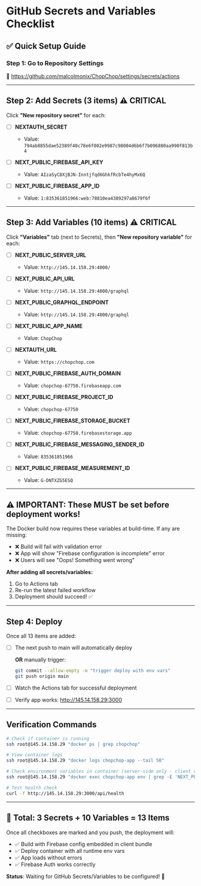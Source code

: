 # GitHub Secrets and Variables Checklist

## ✅ Quick Setup Guide

### Step 1: Go to Repository Settings
🔗 https://github.com/malcolmonix/ChopChop/settings/secrets/actions

---

## Step 2: Add Secrets (3 items) ⚠️ CRITICAL

Click **"New repository secret"** for each:

- [ ] **NEXTAUTH_SECRET**
  - Value: `794ab8855dae52389f40c78e6f002e9987c98004d6b6f7b096880aa990f813b4`

- [ ] **NEXT_PUBLIC_FIREBASE_API_KEY**
  - Value: `AIzaSyC8XjBJN-Inntjfqd6GhkfRcbTe4hyMx6Q`

- [ ] **NEXT_PUBLIC_FIREBASE_APP_ID**
  - Value: `1:835361851966:web:78810ea4389297a8679f6f`

---

## Step 3: Add Variables (10 items) ⚠️ CRITICAL

Click **"Variables"** tab (next to Secrets), then **"New repository variable"** for each:

- [ ] **NEXT_PUBLIC_SERVER_URL**
  - Value: `http://145.14.158.29:4000/`

- [ ] **NEXT_PUBLIC_API_URL**
  - Value: `http://145.14.158.29:4000/graphql`

- [ ] **NEXT_PUBLIC_GRAPHQL_ENDPOINT**
  - Value: `http://145.14.158.29:4000/graphql`

- [ ] **NEXT_PUBLIC_APP_NAME**
  - Value: `ChopChop`

- [ ] **NEXTAUTH_URL**
  - Value: `https://chopchop.com`

- [ ] **NEXT_PUBLIC_FIREBASE_AUTH_DOMAIN**
  - Value: `chopchop-67750.firebaseapp.com`

- [ ] **NEXT_PUBLIC_FIREBASE_PROJECT_ID**
  - Value: `chopchop-67750`

- [ ] **NEXT_PUBLIC_FIREBASE_STORAGE_BUCKET**
  - Value: `chopchop-67750.firebasestorage.app`

- [ ] **NEXT_PUBLIC_FIREBASE_MESSAGING_SENDER_ID**
  - Value: `835361851966`

- [ ] **NEXT_PUBLIC_FIREBASE_MEASUREMENT_ID**
  - Value: `G-DNTXZG5ESQ`

---

## ⚠️ IMPORTANT: These MUST be set before deployment works!

The Docker build now requires these variables at build-time. If any are missing:
- ❌ Build will fail with validation error
- ❌ App will show "Firebase configuration is incomplete" error
- ❌ Users will see "Oops! Something went wrong"

**After adding all secrets/variables:**
1. Go to Actions tab
2. Re-run the latest failed workflow
3. Deployment should succeed! ✅

---

## Step 4: Deploy

Once all 13 items are added:

- [ ] The next push to main will automatically deploy
  
  **OR** manually trigger:
  ```bash
  git commit --allow-empty -m "trigger deploy with env vars"
  git push origin main
  ```

- [ ] Watch the Actions tab for successful deployment

- [ ] Verify app works: http://145.14.158.29:3000

---

## Verification Commands

```bash
# Check if container is running
ssh root@145.14.158.29 "docker ps | grep chopchop"

# View container logs
ssh root@145.14.158.29 "docker logs chopchop-app --tail 50"

# Check environment variables in container (server-side only - client vars are baked into bundle)
ssh root@145.14.158.29 "docker exec chopchop-app env | grep -E 'NEXT_PUBLIC|NEXTAUTH'"

# Test health check
curl -f http://145.14.158.29:3000/api/health
```

---

## 🎯 Total: 3 Secrets + 10 Variables = 13 Items

Once all checkboxes are marked and you push, the deployment will:
- ✅ Build with Firebase config embedded in client bundle
- ✅ Deploy container with all runtime env vars
- ✅ App loads without errors
- ✅ Firebase Auth works correctly

**Status**: Waiting for GitHub Secrets/Variables to be configured! 🚀
